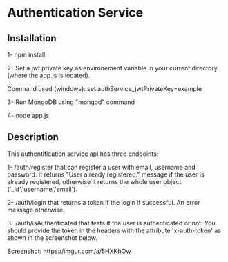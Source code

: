 # Authentication Service

## Installation
1- npm install

2- Set a jwt private key as environement variable in your current directory (where the app.js is located). 

Command used (windows): set authService_jwtPrivateKey=example

3- Run MongoDB using "mongod" command

4- node app.js

## Description
This authentification service api has three endpoints:

1- /auth/register that can register a user with email, username and password. It returns "User already registered." message if the user is already registered, otherwise it returns the whole user object ('_id','username','email').

2- /auth/login that returns a token if the login if successful. An error message otherwise.

3- /auth/isAuthenticated that tests if the user is authenticated or not. You should provide the token in the headers with the attribute 'x-auth-token' as shown in the screenshot below.

Screenshot: https://imgur.com/a/5HXKhOw

